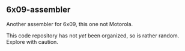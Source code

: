 ## 6x09-assembler

Another assembler for 6x09, this one not Motorola.

This code repository has not *yet* been organized, so is rather random. Explore with caution.
